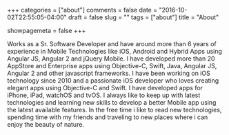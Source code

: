 +++
categories = ["about"]
comments = false
date = "2016-10-02T22:55:05-04:00"
draft = false
slug = ""
tags = ["about"]
title = "About"

showpagemeta = false
+++

Works as a Sr. Software Developer and have around more than 6 years of experience in Mobile Technologies like iOS, Android and Hybrid Apps using Angular JS, Angular 2 and jQuery Mobile. 
I have developed more than 20 AppStore and Enterprise apps using Objective-C, Swift, Java, Angular JS, Angular 2 and other javascript frameworks. I have been working on iOS technology since 2010 and a passionate iOS developer who loves creating elegant apps using Objective-C and Swift. 
I have developed apps for iPhone, iPad, watchOS and tvOS. I always like to keep up with latest technologies and learning new skills to develop a better Mobile app using the latest available features.
In the free time i like to read new technologies, spending time with my friends and traveling to new places where i can enjoy the beauty of nature.

